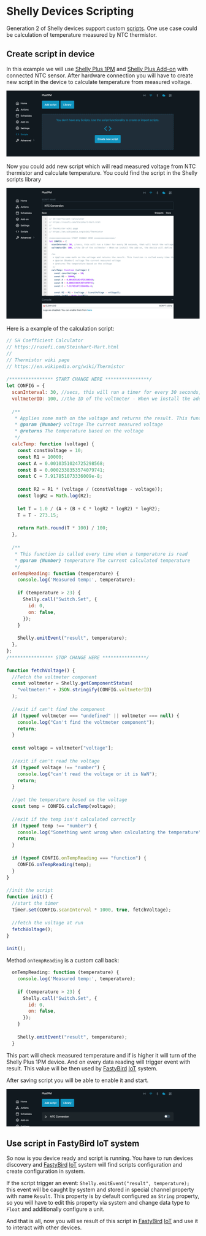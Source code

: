 # Shelly Devices Scripting

Generation 2 of Shelly devices support custom [scripts](https://shelly-api-docs.shelly.cloud/gen2/Scripts/Tutorial).
One use case could be calculation of temperature measured by NTC thermistor.

## Create script in device

In this example we will use [Shelly Plus 1PM](https://www.shelly.com/en-cz/products/product-overview/shelly-plus-1-pm) and [Shelly Plus Add-on](https://www.shelly.com/en-cz/products/product-overview/shelly-plus-add-on)
with connected NTC sensor. After hardware connection you will have to create new script in the device to calculate temperature from measured voltage.

<img alt="Scripts overview" src="https://github.com/FastyBird/shelly-connector/blob/main/docs/_media/scripts_overview.png" />

Now you could add new script which will read measured voltage from NTC thermistor and calculate temperature. You could find
the script in the Shelly scripts library

<img alt="Create script" src="https://github.com/FastyBird/shelly-connector/blob/main/docs/_media/scripts_create.png" />

Here is a example of the calculation script:

```js
// SH Coefficient Calculator
// https://rusefi.com/Steinhart-Hart.html
//
// Thermistor wiki page
// https://en.wikipedia.org/wiki/Thermistor

/**************** START CHANGE HERE ****************/
let CONFIG = {
  scanInterval: 30, //secs, this will run a timer for every 30 seconds, that will fetch the voltage
  voltmeterID: 100, //the ID of the voltmeter - When we install the add on, the device will define this number

  /**
   * Applies some math on the voltage and returns the result. This function is called every time the voltage is measured
   * @param {Number} voltage The current measured voltage
   * @returns The temperature based on the voltage
   */
  calcTemp: function (voltage) {
    const constVoltage = 10;
    const R1 = 10000;
    const A = 0.0010351024725298568;
    const B = 0.0002338353574079741;
    const C = 7.917851073336009e-8;

    const R2 = R1 * (voltage / (constVoltage - voltage));
    const logR2 = Math.log(R2);

    let T = 1.0 / (A + (B + C * logR2 * logR2) * logR2);
    T = T - 273.15;

    return Math.round(T * 100) / 100;
  },

  /**
   * This function is called every time when a temperature is read
   * @param {Number} temperature The current calculated temperature
   */
  onTempReading: function (temperature) {
    console.log('Measured temp:', temperature);

    if (temperature > 23) {
      Shelly.call("Switch.Set", {
        id: 0,
        on: false,
      });
    }

    Shelly.emitEvent("result", temperature);
  },
};
/**************** STOP CHANGE HERE ****************/

function fetchVoltage() {
  //Fetch the voltmeter component
  const voltmeter = Shelly.getComponentStatus(
    "voltmeter:" + JSON.stringify(CONFIG.voltmeterID)
  );

  //exit if can't find the component
  if (typeof voltmeter === "undefined" || voltmeter === null) {
    console.log("Can't find the voltmeter component");
    return;
  }

  const voltage = voltmeter["voltage"];

  //exit if can't read the voltage
  if (typeof voltage !== "number") {
    console.log("can't read the voltage or it is NaN");
    return;
  }

  //get the temperature based on the voltage
  const temp = CONFIG.calcTemp(voltage);

  //exit if the temp isn't calculated correctly
  if (typeof temp !== "number") {
    console.log("Something went wrong when calculating the temperature");
    return;
  }

  if (typeof CONFIG.onTempReading === "function") {
    CONFIG.onTempReading(temp);
  }
}

//init the script
function init() {
  //start the timer
  Timer.set(CONFIG.scanInterval * 1000, true, fetchVoltage);

  //fetch the voltage at run
  fetchVoltage();
}

init();
```

Method `onTempReading` is a custom call back:

```js
  onTempReading: function (temperature) {
    console.log('Measured temp:', temperature);

    if (temperature > 23) {
      Shelly.call("Switch.Set", {
        id: 0,
        on: false,
      });
    }

    Shelly.emitEvent("result", temperature);
  }
```

This part will check measured temperature and if is higher it will turn of the Shelly Plus 1PM device. And on every data reading
will trigger event with result. This value will be then used by [FastyBird](https://www.fastybird.com) [IoT](https://en.wikipedia.org/wiki/Internet_of_things) system.

After saving script you will be able to enable it and start.

<img alt="Scripts list" src="https://github.com/FastyBird/shelly-connector/blob/main/docs/_media/scripts_list.png" />

## Use script in FastyBird IoT system

So now is you device ready and script is running. You have to run devices discovery and [FastyBird](https://www.fastybird.com) [IoT](https://en.wikipedia.org/wiki/Internet_of_things) system
will find scripts configuration and create configuration in system.

If the script trigger an event: `Shelly.emitEvent("result", temperature);` this event will be caught by system and stored in special
channel property with name `Result`. This property is by default configured as `String` property, so you will have to edit this property
via system and change data type to `Float` and additionally configure a unit.

And that is all, now you will se result of this script in [FastyBird](https://www.fastybird.com) [IoT](https://en.wikipedia.org/wiki/Internet_of_things) and use it to interact with other devices.